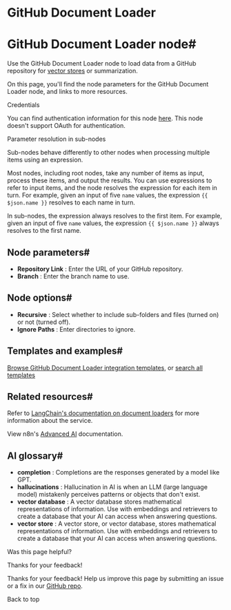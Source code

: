 # GitHub Document Loader

[ ](https://github.com/n8n-io/n8n-docs/edit/main/docs/integrations/builtin/cluster-nodes/sub-nodes/n8n-nodes-langchain.documentgithubloader.md "Edit this page")

# GitHub Document Loader node#

Use the GitHub Document Loader node to load data from a GitHub repository for [vector stores](../../../../../glossary/#ai-vector-store) or summarization.

On this page, you'll find the node parameters for the GitHub Document Loader node, and links to more resources.

Credentials

You can find authentication information for this node [here](../../../credentials/github/). This node doesn't support OAuth for authentication.

Parameter resolution in sub-nodes

Sub-nodes behave differently to other nodes when processing multiple items using an expression.

Most nodes, including root nodes, take any number of items as input, process these items, and output the results. You can use expressions to refer to input items, and the node resolves the expression for each item in turn. For example, given an input of five `name` values, the expression `{{ $json.name }}` resolves to each name in turn.

In sub-nodes, the expression always resolves to the first item. For example, given an input of five `name` values, the expression `{{ $json.name }}` always resolves to the first name.

## Node parameters#

  * **Repository Link** : Enter the URL of your GitHub repository.
  * **Branch** : Enter the branch name to use.



## Node options#

  * **Recursive** : Select whether to include sub-folders and files (turned on) or not (turned off).
  * **Ignore Paths** : Enter directories to ignore.



## Templates and examples#

[Browse GitHub Document Loader integration templates](https://n8n.io/integrations/github-document-loader/), or [search all templates](https://n8n.io/workflows/)

## Related resources#

Refer to [LangChain's documentation on document loaders](https://js.langchain.com/docs/modules/data_connection/document_loaders/integrations/file_loaders/) for more information about the service.

View n8n's [Advanced AI](../../../../../advanced-ai/) documentation.

## AI glossary#

  * **completion** : Completions are the responses generated by a model like GPT.
  * **hallucinations** : Hallucination in AI is when an LLM (large language model) mistakenly perceives patterns or objects that don't exist.
  * **vector database** : A vector database stores mathematical representations of information. Use with embeddings and retrievers to create a database that your AI can access when answering questions.
  * **vector store** : A vector store, or vector database, stores mathematical representations of information. Use with embeddings and retrievers to create a database that your AI can access when answering questions.

Was this page helpful? 

Thanks for your feedback! 

Thanks for your feedback! Help us improve this page by submitting an issue or a fix in our [GitHub repo](https://github.com/n8n-io/n8n-docs). 

Back to top 
